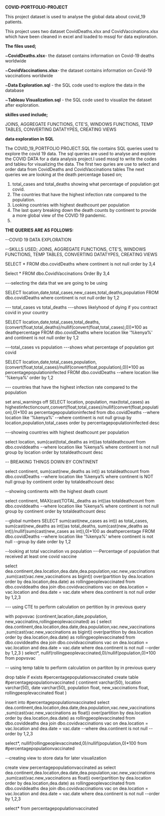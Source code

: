**COVID-PORTFOLIO-PROJECT**

This project  dataset is used to analyse the  global data about covid_19 patients.

This project uses two dataset CovidDeaths.xlsx and CovidVaccinations.xlsx which have been cleaned in excel and loaded to mssql for data exploration.

**The files used;**

~**CovidDeaths.xlsx**- the dataset contains information on Covid-19 deaths worldwide

~**CovidVaccinations.xlsx**- the dataset contains information on Covid-19 vaccinations worldwide

~**Data Exploration.sql** - the SQL code used to explore the data in the database

~**Tableau Visualization.sql** - the SQL code used to visualize the dataset after exploration.

**skilles used include;**

JOINS, AGGREGATE FUNCTIONS, CTE'S, WINDOWS FUNCTIONS, TEMP TABLES, CONVERTING DATATYPES, CREATING VIEWS

**data exploration in SQL**

The COVID_19_PORTFOLIO PROJECT.SQL file contains SQL queries used to explore the covid 19 data.
The sql queries are used to analyse and explore the COVID DATA for a data analysis project.I used mssql to write the codes and tableu for visualizing the data.
The first two quries are use to select and order data from CovidDeaths and CovidVaccinations tables
The next queries we are looking at the death percentage based on;
  1. total_cases and total_deaths showing what percentage of population got covid.
  2. The countries that have the highest infection rate compared to the population.
  3. Looking countries with highest deathcount per population
  4. The last query breaking down the death counts by continent to provide a more global view of the COVID 19 pandemic.
  5. 
**THE QUERIES ARE AS FOLLOWS:**

--COVID 19 DATA EXPLORATION

--SKILLS USED; JOINS, AGGREGATE FUNCTIONS, CTE'S, WINDOWS FUNCTIONS, TEMP TABLES, CONVERTING DATATYPES, CREATING VIEWS


SELECT *
FROM  dbo.covidDeaths
where continent is not null
order by 3,4
      
Select *
FROM dbo.CovidVaccinations
Order By 3,4



---selecting the data that we are going to be using

SELECT location,date,total_cases,new_cases,total_deaths,population
FROM  dbo.covidDeaths
where continent is not null
order by 1,2

--- total_cases vs total_deaths
---shows likelyhood of dying if you contract covid in your country

SELECT location,date,total_cases,total_deaths, 
      (convert(float,total_deaths)/nullif(convert(float,total_cases),0))*100 as deathpercentage
FROM  dbo.covidDeaths
where location like '%kenya%'
and continent is not null
order by 1,2


---total_cases vs population
---shows what percentage of population got covid

SELECT location,date,total_cases,population, 
      (convert(float,total_cases)/nullif(convert(float,population),0))*100 as percentagepopulationinfected
FROM  dbo.covidDeaths
--where location like '%kenya%'
order by 1,2

--- countries that have the highest infection rate compared to the population

 set ansi_warnings off
SELECT location, population, max(total_cases) as highestinfectioncount,convert(float,total_cases)/nullif(convert(float,population),0)*100 as percentagepopulationinfected
from dbo.covidDeaths
--where location like '%kenya%'
--where continent is not null
group by location,population,total_cases
order by percentagepopulationinfected desc



---showing countries with highest deathcount per population

select location, sum(cast(total_deaths as int))as totaldeathcount
from dbo.coviddeaths
--where location like %kenya%
where continent is not null
group by location
order by totaldeathcount desc



-- BREAKING THINGS DOWN BY CONTINENT

select continent, sum(cast(new_deaths as int)) as totaldeathcount
from dbo.covidDeaths
--where location like %kenya%
where continent  is NOT null
group by continent
order by totaldeathcount desc

--showing continents with the highest death count 

select continent, MAX(cast(TOTAL_deaths as int))as totaldeathcount
from dbo.coviddeaths
--where location like %kenya%
where continent is not null
group by continent
order by totaldeathcount desc


--global numbers
SELECT sum(cast(new_cases as int)) as total_cases, sum(cast(new_deaths as int))as total_deaths, sum(cast(new_deaths as int))/nullif(sum(cast(new_cases as int)),0)*100 as deathpercentage
FROM  dbo.covidDeaths
--where location like '%kenya%'
where continent is not null
--group by date
order by 1,2

--looking at total vaccination vs population
---Percentage of population that received at least one covid vaccine

select dea.continent,dea.location,dea.date,dea.population,vac.new_vaccinations
,sum(cast(vac.new_vaccinations as bigint)) over(partition by dea.location order by dea.location,dea.date) as rollingpeoplevaccinated
from dbo.coviddeaths dea
 join dbo.covidvaccinations vac
 on dea.location = vac.location
 and dea.date = vac.date
 where dea.continent is not null
 order by 1,2,3


--- using CTE to perform calculation on pertition by in previous query

 with popvsvac (continent,lacation,date,population, new_vaccinatins,rollingpeoplevaccinated)
as
(
select dea.continent,dea.location,dea.date,dea.population,vac.new_vaccinations
,sum(cast(vac.new_vaccinations as bigint)) over(partition by dea.location order by dea.location,dea.date) as rollingpeoplevaccinated
from dbo.coviddeaths dea
 join dbo.covidvaccinations vac
 on dea.location = vac.location
 and dea.date = vac.date
 where dea.continent is not null
 --order by 1,2,3
)
 select*, nullif(rollingpeoplevaccinated,0)/nullif(population,0)*100 
 from popvsvac



 -- using temp table to perform calculation on partiton by in previous query

 drop table if exists #percentagepopulationvaccinated
create table #percentagepopulationvaccinated
 (
 continent varchar(50),
 location varchar(50),
 date varchar(50),
 population float,
 new_vaccinations float,
 rollingpeoplevaccinated float
 )


 insert into #percentagepopulationvaccinated
 select dea.continent,dea.location,dea.date,dea.population,vac.new_vaccinations
,sum(cast(vac.new_vaccinations as float)) over(partition by dea.location order by dea.location,dea.date) as rollingpeoplevaccinated
from dbo.coviddeaths dea
 join dbo.covidvaccinations vac
 on dea.location = vac.location
 and dea.date = vac.date
 --where dea.continent is not null
 --order by 1,2,3

  select*, nullif(rollingpeoplevaccinated,0)/nullif(population,0)*100 
 from #percentagepopulationvaccinated


 --creating view to store data for later visualization


 create view percentagepopulationvaccinated as
  select dea.continent,dea.location,dea.date,dea.population,vac.new_vaccinations
,sum(cast(vac.new_vaccinations as float)) over(partition by dea.location order by dea.location,dea.date) as rollingpeoplevaccinated
from dbo.coviddeaths dea
 join dbo.covidvaccinations vac
 on dea.location = vac.location
 and dea.date = vac.date
 where dea.continent is not null
 --order by 1,2,3

 select*
 from percentagepopulationvaccinated






















